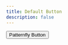 ```yaml
---
title: Default Button
description: false
---
```


<button type="button" class="pf-c-button">Patternfly Button</button>
